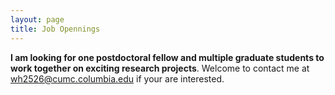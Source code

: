 ```yaml
---
layout: page
title: Job Opennings
---
```



**I am looking for one postdoctoral fellow and multiple graduate students to work together on exciting research projects**. 
Welcome to contact me at wh2526@cumc.columbia.edu if your are interested. 


